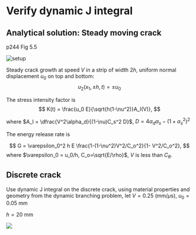 # Verify dynamic J integral

## Analytical solution: Steady moving crack

p244 Fig 5.5

![setup](setup.png)

Steady crack growth at speed $V$ in a strip of width $2h$, uniform normal displacement $u_0$ on top and bottom:
$$
u_2 (x_1, \pm h, t) = \pm u_0
$$

The stress intensity factor is
$$
K(t) = \frac{u_0 E}{\sqrt{h(1-\nu^2)}A_I(V)},
$$

where $A_I = \dfrac{V^2\alpha_d}{(1-\nu)C_s^2 D}$, $D =4\alpha_d\alpha_s-(1+\alpha_s^2)^2$

The energy release rate is

$$
G = \varepsilon_0^2 h E \frac{1-(1-\nu^2)V^2/C_o^2}{1- V^2/C_o^2},
$$
where $\varepsilon_0 = u_0/h, C_o=\sqrt{E/\rho}$, $V$ is less than $C_R$.

## Discrete crack

Use dynamic J integral on the discrete crack, using material properties and geometry from the dynamic branching problem, let $V=0.25$ (mm/$\mu$s), $u_0=0.05$ mm

$h = 20$ mm

![](../post/DJint_u0.1_V0.25_Tc60_Tf160.png)

